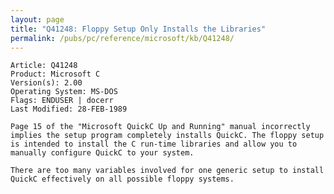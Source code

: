 ```yaml
---
layout: page
title: "Q41248: Floppy Setup Only Installs the Libraries"
permalink: /pubs/pc/reference/microsoft/kb/Q41248/
---
```


	Article: Q41248
	Product: Microsoft C
	Version(s): 2.00
	Operating System: MS-DOS
	Flags: ENDUSER | docerr
	Last Modified: 28-FEB-1989
	
	Page 15 of the "Microsoft QuickC Up and Running" manual incorrectly
	implies the setup program completely installs QuickC. The floppy setup
	is intended to install the C run-time libraries and allow you to
	manually configure QuickC to your system.
	
	There are too many variables involved for one generic setup to install
	QuickC effectively on all possible floppy systems.
